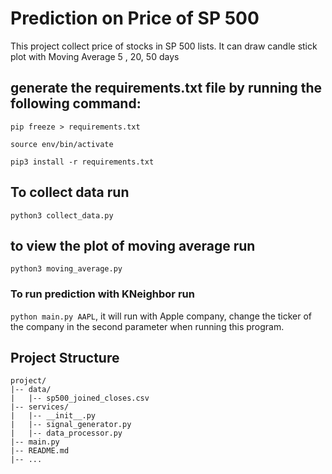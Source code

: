  

# Prediction on Price of SP 500

This project collect price of stocks in SP 500 lists. It can draw candle stick plot with Moving Average 5 , 20, 50 days

## generate the requirements.txt file by running the following command:

`pip freeze > requirements.txt`

`source env/bin/activate`

`pip3 install -r requirements.txt`

## To collect data run 

`python3 collect_data.py`

## to view the plot of moving average run 

`python3 moving_average.py`

### To run prediction with KNeighbor run 

`python main.py AAPL`, it will run with Apple company, change the ticker of the company in the second parameter when running this program. 

## Project Structure

```plaintext
project/
|-- data/
|   |-- sp500_joined_closes.csv
|-- services/
|   |-- __init__.py
|   |-- signal_generator.py
|   |-- data_processor.py
|-- main.py
|-- README.md
|-- ...
